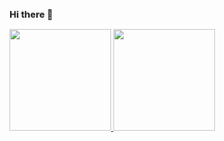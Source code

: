 ### Hi there 👋

<!--
**agnesjaque/agnesjaque** is a ✨ _special_ ✨ repository because its `README.md` (this file) appears on your GitHub profile.

Here are some ideas to get you started:

- 🔭 I’m currently working on my career transition to QA
- 🌱 I’m currently learning Java, manual and Automatizaded Tests
- 👯 I’m looking to collaborate on any project that would help me to improve my knowledge
- 🤔 I’m looking for help with beem an specialist
- 💬 Ask me about anything related
- 📫 How to reach me: https://www.linkedin.com/in/jaqueline-agnes-50a0b92a
- 😄 Pronouns: She / Her
- ⚡ Fun fact: When I was chosing my career at 16, I was about to start a Computer Science Bachelor degree and ended up starting Phisical Education and then changed to Business Administration.
-->

<div>
<a href="https://github.com/agnesjaque">
<img height="180em" src="https://github-readme-stats-sigma-five.vercel.app/api/top-langs/?username=agnesjaque&layout=compact&langs_count=7&theme=dracula"/>
<img height="180em" src="https://github-readme-stats-sigma-five.vercel.app/api?username=agnesjaque&show_icons=true&theme=dracula&include_all_commits=true&count_private=true"/>
</div>
